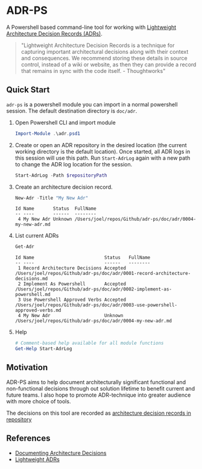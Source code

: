 # ADR-PS

A Powershell based command-line tool for working with [Lightweight Architecture Decision Records (ADRs)][adr-blog-post].

> "Lightweight Architecture Decision Records is a technique for capturing important architectural decisions along with their context and consequences.
> We recommend storing these details in source control, instead of a wiki or website, as then they can provide a record that remains in sync with the code itself. - Thoughtworks"

[adr-blog-post]: http://thinkrelevance.com/blog/2011/11/15/documenting-architecture-decisions

## Quick Start

`adr-ps` is a powershell module you can import in a normal powershell session.
The default destination directory is `doc/adr`.

1. Open Powershell CLI and import module

    ```powershell
    Import-Module .\adr.psd1
    ```

1. Create or open an ADR repository in the desired location (the current working directory is the default location).
   Once started, all ADR logs in this session will use this path.
   Run `Start-AdrLog` again with a new path to change the ADR log location for the session.

    ```powershell
    Start-AdrLog -Path $repositoryPath
    ```

1. Create an architecture decision record.

    ```powershell
    New-Adr -Title "My New Adr"
    ```

    ```code
    Id Name       Status  FullName
    -- ----       ------  --------
     4 My New Adr Unknown /Users/joel/repos/Github/adr-ps/doc/adr/0004-my-new-adr.md
    ```

1. List current ADRs

    ```powershell
    Get-Adr
    ```

    ```code
    Id Name                          Status   FullName
    -- ----                          ------   --------
     1 Record Architecture Decisions Accepted /Users/joel/repos/Github/adr-ps/doc/adr/0001-record-architecture-decisions.md
     2 Implement As Powershell       Accepted /Users/joel/repos/Github/adr-ps/doc/adr/0002-implement-as-powershell.md
     3 Use Powershell Approved Verbs Accepted /Users/joel/repos/Github/adr-ps/doc/adr/0003-use-powershell-approved-verbs.md
     4 My New Adr                    Unknown  /Users/joel/repos/Github/adr-ps/doc/adr/0004-my-new-adr.md
    ```

1. Help

    ```powershell
    # Comment-based help available for all module functions
    Get-Help Start-AdrLog
    ```

## Motivation

ADR-PS aims to help document architecturally significant functional and non-functional decisions through out solution lifetime to benefit current and future teams.
I also hope to promote ADR-technique into greater audience with more choice of tools.

The decisions on this tool are recorded as [architecture decision records in repository](https://github.com/rdagumampan/adr-ps/tree/master/doc/adr)

## References

- [Documenting Architecture Decisions](http://thinkrelevance.com/blog/2011/11/15/documenting-architecture-decisions)
- [Lightweight ADRs](https://www.thoughtworks.com/radar/techniques/lightweight-architecture-decision-records)
